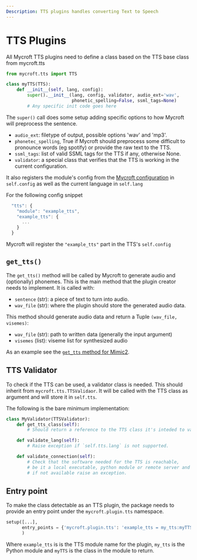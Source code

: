 ```yaml
---
Description: TTS plugins handles converting Text to Speech
---
```


# TTS Plugins

All Mycroft TTS plugins need to define a class based on the TTS base class from mycroft.tts

```python
from mycroft.tts import TTS

class myTTS(TTS):
    def __init__(self, lang, config):
        super().__init__(lang, config, validator, audio_ext='wav',
                         phonetic_spelling=False, ssml_tags=None)
        # Any specific init code goes here
```

The `super()` call does some setup adding specific options to how Mycroft will preprocess the sentence.

* `audio_ext`: filetype of output, possible options 'wav' and 'mp3'.
* `phonetec_spelling`, True if Mycroft should preprocess some difficult to pronounce words \(eg spotify\) or provide the raw text to the TTS.
* `ssml_tags`: list of valid SSML tags for the TTS if any, otherwise None.
* `validator`: a special class that verifies that the TTS is working in the current configuration.

It also registers the module's config from the [Mycroft configuration](../../../using-mycroft-ai/customizations/config-manager.md) in `self.config` as well as the current language in `self.lang`

For the following config snippet

```javascript
  "tts": {
    "module": "example_tts",
    "example_tts": {
      ...
    }
  }
```

Mycroft will register the `"example_tts"` part in the TTS's `self.config`

## `get_tts()`

The `get_tts()` method will be called by Mycroft to generate audio and \(optionally\) phonemes. This is the main method that the plugin creator needs to implement. It is called with:

* `sentence` \(str\): a piece of text to turn into audio.
* `wav_file` \(str\): where the plugin should store the generated audio data.

This method should generate audio data and return a Tuple `(wav_file, visemes)`:

* `wav_file` \(str\): path to written data \(generally the input argument\)
* `visemes` \(list\): viseme list for synthesized audio

As an example see the [`get_tts` method for Mimic2](https://github.com/MycroftAI/mycroft-core/blob/dev/mycroft/tts/mimic2_tts.py#L225).

## TTS Validator

To check if the TTS can be used, a validator class is needed. This should inherit from `mycroft.tts.TTSValidaor`. It will be called with the TTS class as argument and will store it in `self.tts`.

The following is the bare minimum implementation:

```python
class MyValidator(TTSValidator):
    def get_tts_class(self):
        # Should return a reference to the TTS class it's inteded to validate.

    def validate_lang(self):
        # Raise exception if `self.tts.lang` is not supported.

    def validate_connection(self):
        # Check that the software needed for the TTS is reachable,
        # be it a local executable, python module or remote server and
        # if not available raise an exception.
```

## Entry point

To make the class detectable as an TTS plugin, the package needs to provide an entry point under the `mycroft.plugin.tts` namespace.

```python
setup([...],
      entry_points = {'mycroft.plugin.tts': 'example_tts = my_tts:myTTS'}
      )
```

Where `example_tts` is is the TTS module name for the plugin, `my_tts` is the Python module and `myTTS` is the class in the module to return.

